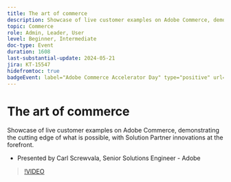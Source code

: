 ```yaml
---
title: The art of commerce
description: Showcase of live customer examples on Adobe Commerce, demonstrating the cutting edge of what is possible, with Solution Partner innovations at the forefront.
topic: Commerce
role: Admin, Leader, User
level: Beginner, Intermediate
doc-type: Event
duration: 1608
last-substantial-update: 2024-05-21
jira: KT-15547
hidefromtoc: true
badgeEvent: label="Adobe Commerce Accelerator Day" type="positive" url="https://experienceleague.adobe.com/en/docs/events/apac-commerce-recordings/2024/accelerator-day/overview.html" 
---
```


# The art of commerce

Showcase of live customer examples on Adobe Commerce, demonstrating the cutting edge of what is possible, with Solution Partner innovations at the forefront. 

+ Presented by Carl Screwvala, Senior Solutions Engineer - Adobe

>[!VIDEO](https://video.tv.adobe.com/v/3429274/?learn=on)
